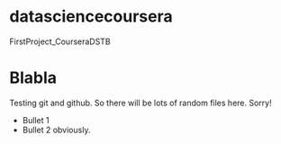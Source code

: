 # datasciencecoursera
FirstProject_CourseraDSTB
# Blabla
Testing git and github.
So there will be lots of random files here. Sorry!
* Bullet 1
* Bullet 2 obviously.
